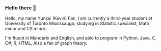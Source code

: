 ### Hello there 👋

Hello, my name Yunkai (Kevin) Fan, I am currently a third-year student at University of Toronto Mississauga, studying in Statistic specialist, Math minor and CS minor.

I'm fluent in Mandarin and English, and able to program in Python, Java, C, C#, R, HTML. Also a fan of graph theory.



<!--
**ExtremePhantom/extremephantom** is a ✨ _special_ ✨ repository because its `README.md` (this file) appears on your GitHub profile.
